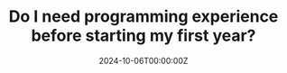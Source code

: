 ---
title: "Do I need programming experience before starting my first year?"
date: 2024-10-06T00:00:00Z
last_updated: 2024-10-06T00:00:00Z
draft: true
layout: faq-question
summary: ""
contributors:
sources:
---